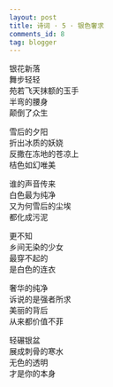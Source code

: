 ```yaml
---
layout: post
title: 诗词 · 5 · 银色奢求
comments_id: 8
tag: blogger
---
```


银花新落<br />
舞步轻轻<br />
苑若飞天抹额的玉手<br />
半弯的腰身<br />
颠倒了众生

雪后的夕阳<br />
折出冰质的妖娆<br />
反撒在冻地的苍凉上<br />
桔色如幻唯美 

谁的声音传来<br />
白色最为纯净<br />
又为何雪后的尘埃<br />
都化成污泥

更不知<br />
乡间无染的少女<br />
最穿不起的<br />
是白色的连衣

奢华的纯净<br />
诉说的是强者所求<br />
美丽的背后<br />
从来都价值不菲

轻碾银盆<br />
展成刺骨的寒水<br />
无色的透明<br />
才是你的本身
